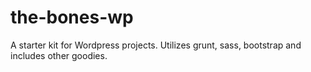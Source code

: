 # the-bones-wp
A starter kit for Wordpress projects. Utilizes grunt, sass, bootstrap and includes other goodies.
